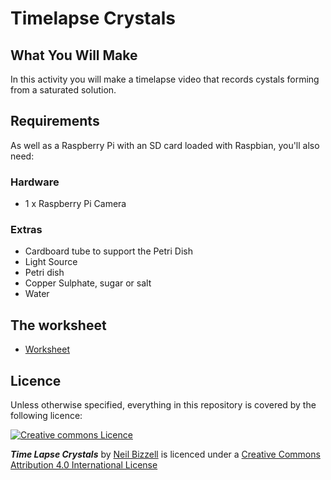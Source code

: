 # Timelapse Crystals

## What You Will Make
In this activity you will make a timelapse video that records cystals forming from a saturated solution. 

## Requirements
As well as a Raspberry Pi with an SD card loaded with Raspbian, you'll also need:

### Hardware

- 1 x Raspberry Pi Camera

### Extras

- Cardboard tube to support the Petri Dish
- Light Source
- Petri dish
- Copper Sulphate, sugar or salt
- Water

## The worksheet

- [Worksheet](worksheet.md)

## Licence

Unless otherwise specified, everything in this repository is covered by the following licence:

[![Creative commons Licence](http://i.creativecommons.org/l/by-sa/4.0/88x31.png)](http://creativecommons.org/licenses/by-sa/4.0/)

***Time Lapse Crystals*** by [Neil Bizzell](https://twitter.com/NeilBizzell) is licenced under a [Creative Commons Attribution 4.0 International License](http://creativecommons.org/licenses/by-sa/4.0/)
